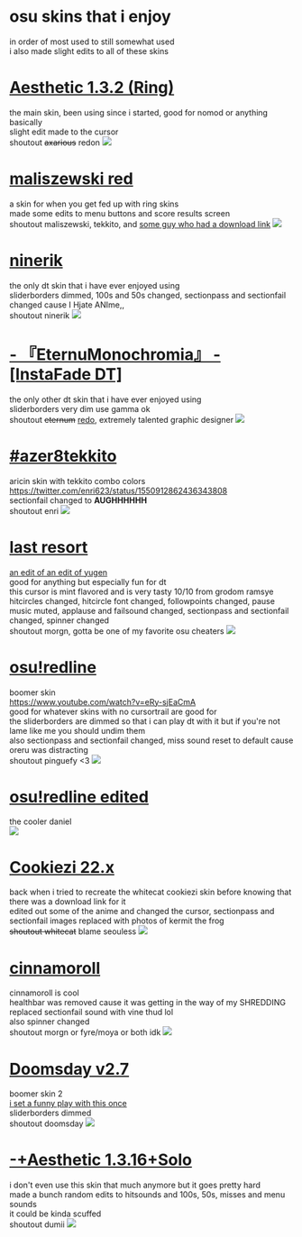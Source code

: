 # osu skins that i enjoy
in order of most used to still somewhat used  
i also made slight edits to all of these skins

# [Aesthetic 1.3.2 (Ring)](https://casey.s-ul.eu/7I66nzLs)
the main skin, been using since i started, good for nomod or anything basically  
slight edit made to the cursor  
shoutout ~~axarious~~ redon
![](https://cdn.discordapp.com/attachments/250036064973094912/995620260126404649/screenshot102.jpg)

# [maliszewski red](https://casey.s-ul.eu/ZxStTS2Z)
a skin for when you get fed up with ring skins  
made some edits to menu buttons and score results screen  
shoutout maliszewski, tekkito, and [some guy who had a download link](https://www.youtube.com/watch?v=xVlRTaowLIM)
![](https://cdn.discordapp.com/attachments/250036064973094912/1029253212508786738/screenshot156.png)

# [ninerik](https://casey.s-ul.eu/J74nTI5p)
the only dt skin that i have ever enjoyed using  
sliderborders dimmed, 100s and 50s changed, sectionpass and sectionfail changed cause I Hjate ANIme,,  
shoutout ninerik
![](https://cdn.discordapp.com/attachments/250036064973094912/995626415166869534/screenshot122.jpg)

# [- 『EternuMonochromia』 - [InstaFade DT]](https://casey.s-ul.eu/5v5mAcHC)
the only other dt skin that i have ever enjoyed using  
sliderborders very dim use gamma ok  
shoutout ~~eternum~~ [redo](https://twitter.com/R3do_), extremely talented graphic designer
![](https://cdn.discordapp.com/attachments/250036064973094912/1029254235268857887/screenshot157.png)

# [#azer8tekkito](https://casey.s-ul.eu/ZHmcz2Ky)
aricin skin with tekkito combo colors  
https://twitter.com/enri623/status/1550912862436343808  
sectionfail changed to **AUGHHHHHH**  
shoutout enri
![](https://cdn.discordapp.com/attachments/250036064973094912/1002123552021020686/screenshot136.png)

# [last resort](https://casey.s-ul.eu/vHXhgp6x)
[an edit of an edit of yugen](https://www.youtube.com/watch?v=ngt71o64TOQ)  
good for anything but especially fun for dt  
this cursor is mint flavored and is very tasty 10/10 from grodom ramsye    
hitcircles changed, hitcircle font changed, followpoints changed, pause music muted, applause and failsound changed, sectionpass and sectionfail changed, spinner changed   
shoutout morgn, gotta be one of my favorite osu cheaters
![](https://cdn.discordapp.com/attachments/250036064973094912/995622170447327252/screenshot119.jpg)

# [osu!redline](https://casey.s-ul.eu/a8AjrDVe)
boomer skin  
https://www.youtube.com/watch?v=eRy-sjEaCmA  
good for whatever skins with no cursortrail are good for  
the sliderborders are dimmed so that i can play dt with it but if you're not lame like me you should undim them  
also sectionpass and sectionfail changed, miss sound reset to default cause oreru was distracting  
shoutout pinguefy <3
![](https://cdn.discordapp.com/attachments/250036064973094912/995628896429031444/unknown.png)

# [osu!redline edited](https://casey.s-ul.eu/JtvUD3fc)
the cooler daniel  
![](https://cdn.discordapp.com/attachments/250036064973094912/1060773111403917372/screenshot182.png)

# [Cookiezi 22.x](https://casey.s-ul.eu/XovjoL7U)
back when i tried to recreate the whitecat cookiezi skin before knowing that there was a download link for it   
edited out some of the anime and changed the cursor, sectionpass and sectionfail images replaced with photos of kermit the frog  
~~shoutout whitecat~~ blame seouless
![](https://cdn.discordapp.com/attachments/250036064973094912/995637495742087189/screenshot110.jpg) 

# [cinnamoroll](https://casey.s-ul.eu/7xwz2Oo6)
cinnamoroll is cool  
healthbar was removed cause it was getting in the way of my SHREDDING  
replaced sectionfail sound with vine thud lol  
also spinner changed  
shoutout morgn or fyre/moya or both idk 
![](https://cdn.discordapp.com/attachments/250036064973094912/995631920232808569/screenshot117.jpg)

# [Doomsday v2.7](https://casey.s-ul.eu/RpRf1XbL)
boomer skin 2  
[i set a funny play with this once](https://www.youtube.com/watch?v=C2SKgy9Ye1I)  
sliderborders dimmed  
shoutout doomsday
![](https://cdn.discordapp.com/attachments/250036064973094912/995635037766684672/screenshot113.jpg)

# [-+Aesthetic 1.3.16+Solo](https://casey.s-ul.eu/r7Gv6tAQ)
i don't even use this skin that much anymore but it goes pretty hard  
made a bunch random edits to hitsounds and 100s, 50s, misses and menu sounds  
it could be kinda scuffed  
shoutout dumii
![](https://cdn.discordapp.com/attachments/250036064973094912/995639657293426758/screenshot106.jpg)
